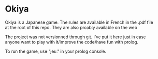 Okiya
=====

Okiya is a Japanese game. The rules are available in French in the .pdf file at the root of this repo. They are also proably available on the web

The project was not versionned through git. I've put it here just in case anyone want to play with it/improve the code/have fun with prolog.

To run the game, use "jeu." in your prolog console.
